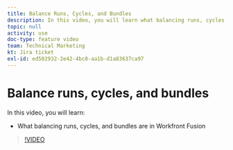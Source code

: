 ```yaml
---
title: Balance Runs, Cycles, and Bundles
description: In this video, you will learn what balancing runs, cycles, and bundles is in [!DNL Adobe Workfront Fusion].
topic: null
activity: use
doc-type: feature video
team: Technical Marketing
kt: Jira ticket
exl-id: ed502932-2e42-4bc0-aa1b-d1a83637ca97
---
```

# Balance runs, cycles, and bundles

In this video, you will learn:

* What balancing runs, cycles, and bundles are in Workfront Fusion

>[!VIDEO](https://video.tv.adobe.com/v/335285/?quality=12)
